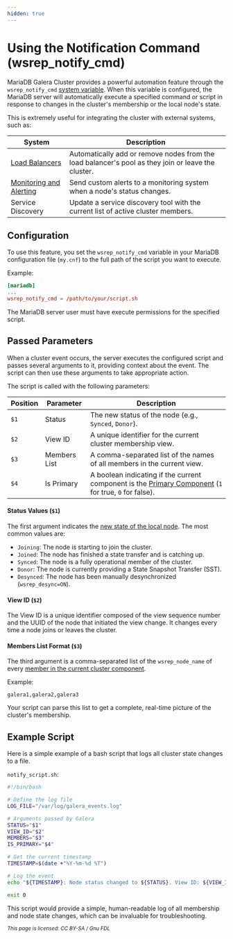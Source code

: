 ```yaml
---
hidden: true
---
```


# Using the Notification Command (wsrep\_notify\_cmd)

MariaDB Galera Cluster provides a powerful automation feature through the `wsrep_notify_cmd` [system variable](../../reference/galera-cluster-system-variables.md#wsrep_notify_cmd). When this variable is configured, the MariaDB server will automatically execute a specified command or script in response to changes in the cluster's membership or the local node's state.

This is extremely useful for integrating the cluster with external systems, such as:

| System                                                                                                                                                | Description                                                                                        |
| ----------------------------------------------------------------------------------------------------------------------------------------------------- | -------------------------------------------------------------------------------------------------- |
| [Load Balancers](../../high-availability/load-balancing/load-balancing-in-mariadb-galera-cluster.md#id-2.-recommended-load-balancer-mariadb-maxscale) | Automatically add or remove nodes from the load balancer's pool as they join or leave the cluster. |
| [Monitoring and Alerting](../../high-availability/monitoring-mariadb-galera-cluster.md)                                                               | Send custom alerts to a monitoring system when a node's status changes.                            |
| Service Discovery                                                                                                                                     | Update a service discovery tool with the current list of active cluster members.                   |

## Configuration

To use this feature, you set the `wsrep_notify_cmd` variable in your MariaDB configuration file (`my.cnf`) to the full path of the script you want to execute.

Example:

```toml
[mariadb]
...
wsrep_notify_cmd = /path/to/your/script.sh
```

The MariaDB server user must have execute permissions for the specified script.

## Passed Parameters

When a cluster event occurs, the server executes the configured script and passes several arguments to it, providing context about the event. The script can then use these arguments to take appropriate action.

The script is called with the following parameters:

| Position | Parameter    | Description                                                                                                                                                                                              |
| -------- | ------------ | -------------------------------------------------------------------------------------------------------------------------------------------------------------------------------------------------------- |
| `$1`     | Status       | The new status of the node (e.g., `Synced`, `Donor`).                                                                                                                                                    |
| `$2`     | View ID      | A unique identifier for the current cluster membership view.                                                                                                                                             |
| `$3`     | Members List | A comma-separated list of the names of all members in the current view.                                                                                                                                  |
| `$4`     | Is Primary   | A boolean indicating if the current component is the [Primary Component](../../high-availability/understanding-quorum-monitoring-and-recovery.md#advanced-quorum-control) (`1` for true, `0` for false). |

#### Status Values (`$1`)

The first argument indicates the [new state of the local node](../../high-availability/monitoring-mariadb-galera-cluster.md#understanding-galera-node-states). The most common values are:

* `Joining`: The node is starting to join the cluster.
* `Joined`: The node has finished a state transfer and is catching up.
* `Synced`: The node is a fully operational member of the cluster.
* `Donor`: The node is currently providing a State Snapshot Transfer (SST).
* `Desynced`: The node has been manually desynchronized (`wsrep_desync=ON`).

#### View ID (`$2`)

The View ID is a unique identifier composed of the view sequence number and the UUID of the node that initiated the view change. It changes every time a node joins or leaves the cluster.

#### Members List Format (`$3`)

The third argument is a comma-separated list of the `wsrep_node_name` of every [member in the current cluster component](../../high-availability/understanding-quorum-monitoring-and-recovery.md).

Example:

```
galera1,galera2,galera3
```

Your script can parse this list to get a complete, real-time picture of the cluster's membership.

## Example Script

Here is a simple example of a bash script that logs all cluster state changes to a file.

`notify_script.sh`:

```bash
#!/bin/bash

# Define the log file
LOG_FILE="/var/log/galera_events.log"

# Arguments passed by Galera
STATUS="$1"
VIEW_ID="$2"
MEMBERS="$3"
IS_PRIMARY="$4"

# Get the current timestamp
TIMESTAMP=$(date +"%Y-%m-%d %T")

# Log the event
echo "${TIMESTAMP}: Node status changed to ${STATUS}. View ID: ${VIEW_ID}. Members: [${MEMBERS}]. Is Primary: ${IS_PRIMARY}" >> "${LOG_FILE}"

exit 0
```

This script would provide a simple, human-readable log of all membership and node state changes, which can be invaluable for troubleshooting.

<sub>_This page is licensed: CC BY-SA / Gnu FDL_</sub>
